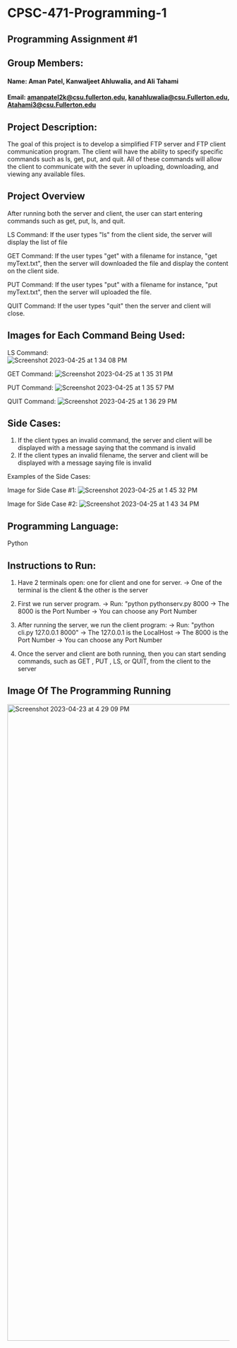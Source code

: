 # CPSC-471-Programming-1


## Programming Assignment #1

## Group Members:

#### Name: Aman Patel, Kanwaljeet Ahluwalia, and Ali Tahami
#### Email: amanpatel2k@csu.fullerton.edu, kanahluwalia@csu.Fullerton.edu, Atahami3@csu.Fullerton.edu

## Project Description: 

The goal of this project is to develop a simplified FTP server and FTP client communication program. The client will have the ability to specify specific commands such as ls, get, put, and quit. All of these commands will allow the client to communicate with the sever in uploading, downloading, and viewing any available files. 

## Project Overview

After running both the server and client, the user can start entering commands such as get, put, ls, and quit. 

LS Command: If the user types "ls" from the client side, the server will display the list of file

GET Command: If the user types "get" with a filename for instance, "get myText.txt", then the server will downloaded the file and display the content on the client side. 

PUT Command: If the user types "put" with a filename for instance, "put myText.txt", then the server will uploaded the file. 

QUIT Command: If the user types "quit" then the server and client will close.

## Images for Each Command Being Used: 

LS Command:  
![Screenshot 2023-04-25 at 1 34 08 PM](https://user-images.githubusercontent.com/50725935/234397243-2d1a3502-29a4-4ec9-85df-9babc24e7ce2.png)

GET Command: 
![Screenshot 2023-04-25 at 1 35 31 PM](https://user-images.githubusercontent.com/50725935/234397507-0fd95902-718f-49fb-bc83-5b11de837797.png)

PUT Command: 
![Screenshot 2023-04-25 at 1 35 57 PM](https://user-images.githubusercontent.com/50725935/234397611-51ebda91-b967-4fde-ad5f-a71d44dc932e.png)

QUIT Command: 
![Screenshot 2023-04-25 at 1 36 29 PM](https://user-images.githubusercontent.com/50725935/234397702-d6b81bef-5af1-4936-8fe0-bb5dae2a8c93.png)

## Side Cases: 
1. If the client types an invalid command, the server and client will be displayed with a message saying that the command is invalid
2. If the client types an invalid filename, the server and client will be displayed with a message saying file is invalid

Examples of the Side Cases: 

Image for Side Case #1: 
![Screenshot 2023-04-25 at 1 45 32 PM](https://user-images.githubusercontent.com/50725935/234399487-a924b255-ec55-4afa-83a7-170a2e33d8f5.png)


Image for Side Case #2: 
![Screenshot 2023-04-25 at 1 43 34 PM](https://user-images.githubusercontent.com/50725935/234399080-66b24f90-f94c-4936-80d1-ba61105ee9f8.png)


## Programming Language: 

Python 

## Instructions to Run:  
1. Have 2 terminals open: one for client and one for server. 
    -> One of the terminal is the client & the other is the server

2. First we run server program. 
    -> Run: "python pythonserv.py 8000
        -> The 8000 is the Port Number 
            -> You can choose any Port Number 

3. After running the server, we run the client program:
    -> Run: "python cli.py 127.0.0.1 8000" 
        -> The 127.0.0.1 is the LocalHost 
        -> The 8000 is the Port Number 
            -> You can choose any Port Number

4. Once the server and client are both running, then you can start sending commands, such as GET <filename>, PUT <filename>, LS, or QUIT, from the client to the server

## Image Of The Programming Running 
<img width="1440" alt="Screenshot 2023-04-23 at 4 29 09 PM" src="https://user-images.githubusercontent.com/50725935/233872033-2c91e0c5-3d7e-47e5-8997-79614f9663b8.png">
